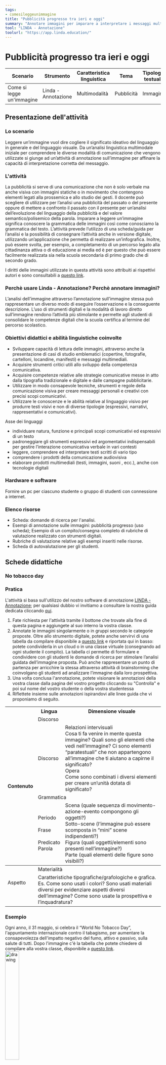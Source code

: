 ```yaml
---
tags: 
- comesileggeunimmagine
title: "Pubblicità progresso tra ieri e oggi"
summary: "Annotare immagini per imparare a interpretare i messaggi multimodali"
tool: "LINDA - Annotazione"
toolurl: "https://app.linda.education/"
---
```

# Pubblicità progresso tra ieri e oggi

<table><thead><tr><th>Scenario</th><th>Strumento</th><th>Caratteristica linguistica</th><th>Tema</th><th>Tipologia testuale</th><th>Tempo stimato</th><th>Destinatari</th><th>BES/Difficoltà</th></tr></thead><tbody><tr><td>Come si legge un'immagine</td><td>Linda - Annotazione</td><td>Multimodalità</td><td>Pubblicità</td><td>Immagini</td><td>1h30</td><td>Triennio SS2</td><td>🟢</td></tr></tbody></table>

## Presentazione dell'attività

<div class="accordion">

### Lo scenario 
Leggere un’immagine vuol dire cogliere il significato ideativo del linguaggio in generale e del linguaggio visuale. Da un’analisi linguistica multimodale iniziale per comprendere le diverse modalità di comunicazione che vengono utilizzate si giunge ad un’attività di annotazione sull’immagine per affinare la capacità di interpretazione corretta del messaggio. 

### L'attività
La pubblicità si serve di una comunicazione che non è solo verbale ma anche visiva con immagini statiche o in movimento che contengono elementi legati alla prossemica e allo studio dei gesti. Il docente può scegliere di utilizzare per l’analisi una pubblicità del passato o del presente oppure di mettere a confronto il passato con il presente per un’analisi dell’evoluzione del linguaggio della pubblicità e del valore semantico/polisemico della parola. Imparare a leggere un’immagine significa conoscere la grammatica delle immagini così come conosciamo la grammatica del testo. 
L’attività prevede l’utilizzo di una scheda/guida per l’analisi e la possibilità di consegnare l’attività anche in versione digitale, utilizzando un’applicazione che permetta di realizzare un’infografica. Inoltre, può essere svolta, per esempio, a completamento di un percorso legato alla cittadinanza attiva o di educazione ai media ed è per questo che può essere facilmente realizzata sia nella scuola secondaria di primo grado che di secondo grado.

I diritti delle immagini utilizzate in questa attività sono attribuiti ai rispettivi autori e sono consultabili a <a href="https://docs.google.com/document/d/1jrNlFpo6AR_iGnRX2DD4suMXkiM8CUP7o_c2IcbjQH8/edit?usp=sharing" target="_blank">questo link</a>.

<div class="accordion-panel">
<h3 class="accordion-header">Perchè usare Linda - Annotazione? Perchè annotare immagini?</h3>
<div class="accordion-body">
L’analisi dell’immagine attraverso l’annotazione sull’immagine stessa può rappresentare un diverso modo di eseguire l’osservazione e la conseguente descrizione. L’uso di strumenti digitali e la modalità di lavoro diretto sull’immagine rendono l’attività più stimolante e permette agli studenti di consolidare le competenze digitali che la scuola certifica al termine del percorso scolastico. 

</div>
</div>

<div class="accordion-panel">
<h3 class="accordion-header">Obiettivi didattici e abilità linguistiche coinvolte</h3>
<div class="accordion-body">
<ul>
<li>Sviluppare capacità di lettura delle immagini, attraverso anche la presentazione di casi di studio emblematici  (copertine, fotografie, cartelloni, locandine, manifesti) e messaggi multimediali.</li>
<li>Acquisire strumenti critici utili allo sviluppo della competenza comunicativa. </li>
<li>Acquisire competenze relative alle strategie comunicative messe in atto dalla tipografia tradizionale e digitale e dalle campagne pubblicitarie.</li>
<li>Utilizzare in modo consapevole tecniche, strumenti e regole della comunicazione visiva per creare messaggi personali e creativi con precisi scopi comunicativi.</li>
<li>Utilizzare le conoscenze e le abilità relative al linguaggio visivo per produrre testi visivi e non di diverse tipologie (espressivi, narrativi, rappresentativi e comunicativi).</li> 
</ul>
Asse dei linguaggi
<ul>
<li>individuare natura, funzione e principali scopi comunicativi ed espressivi di un testo</li>
<li>padroneggiare gli strumenti espressivi ed argomentativi indispensabili per gestire l’interazione comunicativa verbale in vari contesti</li>
<li>leggere, comprendere ed interpretare testi scritti di vario tipo</li>
<li>comprendere i prodotti della comunicazione audiovisiva</li> 
<li>elaborare prodotti multimediali (testi, immagini, suoni , ecc.), anche con tecnologie digitali</li>
</ul>

</div>
</div>

<div class="accordion-panel">
<h3 class="accordion-header">Hardware e software</h3>
<div class="accordion-body">

Fornire un pc per ciascuno studente o gruppo di studenti con connessione a internet.

</div>
</div>

<div class="accordion-panel">
<h3 class="accordion-header">Elenco risorse</h3>
<div class="accordion-body">
<ul>
<li>Scheda: domande di ricerca per l'analisi.</li>
<li>Esempi di annotazione sulle immagini: pubblicità progresso (uso scheda); Esempio di un compito/consegna completo di rubriche di valutazione realizzato con strumenti digitali.</li>
<li>Rubriche di valutazione relative agli esempi inseriti nelle risorse.</li>
<li>Scheda di autovalutazione per gli studenti. </li>
</div>
</div>

## Schede didattiche

<div class="accordion-panel">
<h3 class="accordion-header">No tobacco day</h3>
<div class="accordion-body">

### Pratica

L'attività si basa sull'utilizzo del nostro software di annotazione <a href="https://app.linda.education/" target="_blank">LINDA - Annotazione</a>; per qualsiasi dubbio vi invitiamo a consultare la nostra guida dedicata cliccando <a href="https://linda.education/strumenti/#lindannotazione" target="_blank">qui</a>. 

1. Fate richiesta per l'attività tramite il bottone che trovate alla fine di questa pagina e aggiungete al suo interno la vostra classe. 
2. Annotate le immagini singolarmente o in gruppi secondo le categorie proposte. Oltre allo strumento digitale, potete anche servirvi di una tabella da compilare disponibile a <a href="https://docs.google.com/document/d/1MpGegRVoh2OVjlKU5Y7W5BIa-2LIyoPFf5pstnrUiBE/edit?usp=sharing" target="_blank">questo link</a> e riportata qui in basso: potete condividerla in un cloud o in una classe virtuale (consegnando ad ogni studente il compito). La tabella ci permette di formulare e condividere con gli studenti le domande di ricerca per stimolare l’analisi guidata dell’immagine proposta. Può anche rappresentare un punto di partenza per arricchire la stessa attraverso attività di brainstorming che coinvolgano gli studenti ad analizzare l’immagine dalla loro prospettiva.
3. Una volta conclusa l'annotazione, potete visionare le annotazioni della vostra classe dalla pagina del vostro progetto cliccando su "Controlla" e poi sul nome del vostro studente o della vostra studentessa
4. Riflettete insieme sulle annotazioni ispirandovi alle linee guida che vi proponiamo di seguito.

<table><thead><tr><th rowspan="5">Contenuto</th><th>Lingua</th><th>Dimensione visuale</th></tr><tr><td colspan="2">Discorso</td></tr><tr><td>Discorso</td><td>Relazioni intervisuali<br>Cosa ti fa venire in mente questa immagine? Quali sono gli elementi che vedi nell’immagine? Ci sono elementi “paratestuali” che non appartengono all’immagine che ti aiutano a capirne il significato?<br>Opera<br>Come sono combinati i diversi elementi per creare un’unità dotata di significato?</td></tr><tr><td colspan="2">Grammatica</td></tr><tr><td>Periodo<br> <br>Frase<br> <br>Predicato<br>  Parola</td><td>Scena (quale sequenza di movimento-azione-evento compongono gli oggetti?)<br>Sotto-scene (l’immagine può essere scomposta in “mini” scene indipendenti?)<br>Figura (quali oggetti/elementi sono presenti nell’immagine?)<br>Parte (quali elementi delle figure sono visibili?)</td></tr></thead><tbody><tr><td rowspan="2">Aspetto<br><br></td><td colspan="2">Materialità</td></tr><tr><td colspan="2">Caratteristiche tipografiche/grafologiche e grafica.<br>Es. Come sono usati i colori? Sono usati materiali diversi per evidenziare aspetti diversi dell’immagine? Come sono usate la prospettiva e l’inquadratura?</td></tr></tbody></table>

### Esempio
Ogni anno, il 31 maggio, si celebra il “World No Tobacco Day”, l'appuntamento internazionale contro il tabagismo, per aumentare la consapevolezza dell'impatto negativo del fumo, attivo e passivo, sulla salute di tutti. Dopo l'immagine c'è la tabella che potete chiedere di compilare alla vostra classe, disponibile a <a href="https://docs.google.com/document/d/1MpGegRVoh2OVjlKU5Y7W5BIa-2LIyoPFf5pstnrUiBE/edit?usp=sharing" target="_blank">questo link</a>.
<img src="/visual/come-si-legge-un-immagine/pubblicità-progresso-1.jpg" alt="drawing" width="30%" class="center_image"/>
<table><thead><tr><th rowspan="5">Contenuto</th><th>Lingua</th><th>Dimensione visuale</th></tr><tr><td colspan="2">Discorso</td></tr><tr><td>Discorso</td><td>Relazioni intervisuali<br>L’immagine porta subito all’idea del deterioramento, dello sgretolarsi, del consumarsi, del ridurre in polvere, dell’annientamento che potrebbe significare “scomparsa”.<br>Nell’immagine sono presenti due elementi dominanti: i polmoni e il fumo delle sigarette. Entrambi proposti nella fase già avanzata del deterioramento.<br>La scelta del barattolo, chiuso ermeticamente, può rappresentare la scelta di chi non intende smettere, che si intrappola da solo, in un vortice senza via d’uscita.<br>L’immagine presenta tanti elementi ricchi di significato e ciascuno sembra aver un ruolo: il barattolo rappresenta la trappola, i polmoni consumati mostrano che si va verso la fine e il fumo, che offusca tutto, annerisce, porta all’oscurità. Anche le parole scritte hanno il loro valore: invitano alla riflessione.</td></tr><tr><td colspan="2">Grammatica</td></tr><tr><td>Periodo<br> <br> Frase<br> <br>Predicato<br> <br> Parola</td><td>ScenaGli oggetti, il barattolo e il suo contenuto.<br>  Sotto-scena  Ciò che resta di una sigaretta, di tante             sigarette e la loro conseguenza.<br>FiguraUn barattolo con il coperchio ben chiuso.I polmoni consumati dal fumo.Il fumo delle sigarette.Le cicche di sigarette. <br>Parte Invito a scegliere la salute.</td></tr></thead><tbody><tr><td rowspan="2">Aspetto<br><br></td><td colspan="2">Materialità</td></tr><tr><td colspan="2">Caratteristiche tipografiche/grafologiche e grafica.<br>Colori forti, scuri per far presagire il peggio.<br>Il nero da associare al funereo (morte).<br>Il rosso scuro con chiazze fortemente nere dei polmoni, per mostrare il decadimento dell’organo.<br>L’azzurro “Scegli la salute” che si contrappone al nero del “No Tabacco”.<br>Inquadratura frontale, con la visione del riflesso, per rendere l’immagine ancora più forte, capace di colpire subito l’occhio. </td></tr></tbody></table>

### Restituzione/riflessione guidata
Come pensi di comunicare l’idea di una vita sana che faccia bene alle persone e al pianeta? Come far capire che il fumo fa male e che ancora oggi la percentuale dei fumatori risulta troppo alta soprattutto tra le donne? E vogliamo parlare della plastica? Ormai siamo così schiavi di questo materiale che non riusciamo a farne a meno. 
Ma le immagini, quelle forti, quelle dove anche semplici parole, inserite nel contesto, possono fare la differenza, secondo te aiutano? 
L’analisi, l’interpretazione e l’annotazione sono, dunque, solo il punto di partenza della nostra riflessione.

### Rubric di valutazione
In <a href="https://docs.google.com/document/d/1CN2PTNeX1GUzmiFIeBDjJhboFMXIKApAxHn38AoN18g/edit?usp=sharing" target="_blank">questo link</a> trovi una tabella dettagliata per valutare l'attività.

</div>
</div>
<a href="https://forms.gle/DVAP21xb4D9Jc4ud7" class="form_button" target="_blank">Vuoi fare l'attività? Clicca qui per richiederla!</a>

